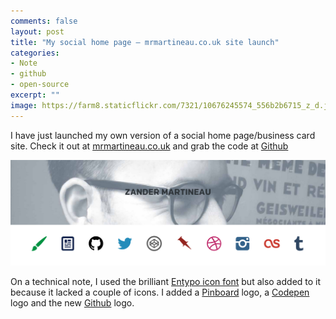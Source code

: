 ```yaml
---
comments: false
layout: post
title: "My social home page — mrmartineau.co.uk site launch"
categories:
- Note
- github
- open-source
excerpt: ""
image: https://farm8.staticflickr.com/7321/10676245574_556b2b6715_z_d.jpg
---
```


I have just launched my own version of a social home page/business card site. Check it out at [mrmartineau.co.uk](http://mrmartineau.co.uk) and grab the code at [Github](https://github.com/mrmartineau/social-homepage)

![mrmartineau.co.uk](/img/posts/236.png)

On a technical note, I used the brilliant [Entypo icon font](http://entypo.com/) but also added to it because it lacked a couple of icons. I added a [Pinboard](https://pinboard.in/u:mrmartineau) logo, a [Codepen](http://codepen.io/mrmartineau) logo and the new [Github](http://github.com/MrMartineau) logo.
